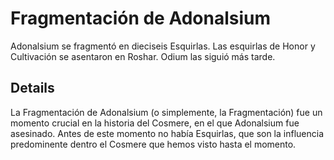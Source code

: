 # Fragmentación de Adonalsium
Adonalsium se fragmentó en dieciseis Esquirlas. Las esquirlas de Honor y Cultivación se asentaron en Roshar. Odium las siguió más tarde.

## Details
La Fragmentación de Adonalsium (o simplemente, la Fragmentación) fue un momento crucial en la historia del Cosmere, en el que Adonalsium fue asesinado. Antes de este momento no había Esquirlas, que son la influencia predominente dentro el Cosmere que hemos visto hasta el momento.
